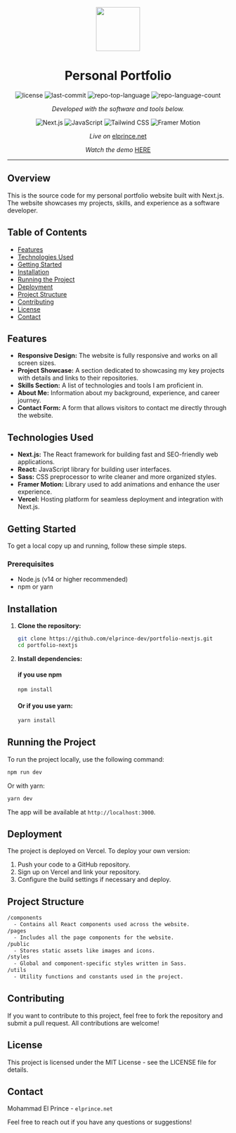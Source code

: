 <p align="center">
  <img src="https://cdn-icons-png.flaticon.com/512/6295/6295417.png" width="100" />
</p>
<p align="center">
    <h1 align="center">Personal Portfolio</h1>
</p>

<p align="center">
	<img src="https://img.shields.io/github/license/elprince-dev/portfolio-nextjs?style=flat&color=0080ff" alt="license">
	<img src="https://img.shields.io/github/last-commit/elprince-dev/portfolio-nextjs?style=flat&logo=git&logoColor=white&color=0080ff" alt="last-commit">
	<img src="https://img.shields.io/github/languages/top/elprince-dev/portfolio-nextjs?style=flat&color=0080ff" alt="repo-top-language">
	<img src="https://img.shields.io/github/languages/count/elprince-dev/portfolio-nextjs?style=flat&color=0080ff" alt="repo-language-count">
<p>
<p align="center">
		<em>Developed with the software and tools below.</em>
</p>
<p align="center">
    <img src="https://img.shields.io/badge/Next.js-000000.svg?style=flat&logo=Next.js&logoColor=white" alt="Next.js">
    <img src="https://img.shields.io/badge/JavaScript-F7DF1E.svg?style=flat&logo=JavaScript&logoColor=black" alt="JavaScript">
    <img src="https://img.shields.io/badge/Tailwind%20CSS-38B2AC.svg?style=flat&logo=Tailwind%20CSS&logoColor=white" alt="Tailwind CSS">
    <img src="https://img.shields.io/badge/Framer%20Motion-0055FF.svg?style=flat&logo=Framer&logoColor=white" alt="Framer Motion">
</p>


<p align="center">
	<em>Live on</em> <a href="https://elprince.net">elprince.net </a>
  
</p>
<p align="center"> <em>Watch the demo</em> <a href="https://youtu.be/rwjGWTiXEew">HERE</a></p>

<hr>

## Overview

This is the source code for my personal portfolio website built with Next.js. The website showcases my projects, skills, and experience as a software developer.

## Table of Contents

- [Features](#features)
- [Technologies Used](#technologies-used)
- [Getting Started](#getting-started)
- [Installation](#installation)
- [Running the Project](#running-the-project)
- [Deployment](#deployment)
- [Project Structure](#project-structure)
- [Contributing](#contributing)
- [License](#license)
- [Contact](#contact)

## Features

- **Responsive Design:** The website is fully responsive and works on all screen sizes.
- **Project Showcase:** A section dedicated to showcasing my key projects with details and links to their repositories.
- **Skills Section:** A list of technologies and tools I am proficient in.
- **About Me:** Information about my background, experience, and career journey.
- **Contact Form:** A form that allows visitors to contact me directly through the website.

## Technologies Used

- **Next.js:** The React framework for building fast and SEO-friendly web applications.
- **React:** JavaScript library for building user interfaces.
- **Sass:** CSS preprocessor to write cleaner and more organized styles.
- **Framer Motion:** Library used to add animations and enhance the user experience.
- **Vercel:** Hosting platform for seamless deployment and integration with Next.js.

## Getting Started

To get a local copy up and running, follow these simple steps.

### Prerequisites

- Node.js (v14 or higher recommended)
- npm or yarn

## Installation

1.  **Clone the repository:**

    ```bash
    git clone https://github.com/elprince-dev/portfolio-nextjs.git
    cd portfolio-nextjs
    ```

2.  **Install dependencies:**

    #### if you use npm

    ```bash
    npm install
    ```

    #### Or if you use yarn:

    ```bash
    yarn install
    ```

## Running the Project

To run the project locally, use the following command:

```bash
npm run dev
```

Or with yarn:

```bash
yarn dev
```

The app will be available at `http://localhost:3000`.

## Deployment

The project is deployed on Vercel. To deploy your own version:

1. Push your code to a GitHub repository.
2. Sign up on Vercel and link your repository.
3. Configure the build settings if necessary and deploy.

## Project Structure

```bash
/components
  - Contains all React components used across the website.
/pages
  - Includes all the page components for the website.
/public
  - Stores static assets like images and icons.
/styles
  - Global and component-specific styles written in Sass.
/utils
  - Utility functions and constants used in the project.
```

## Contributing

If you want to contribute to this project, feel free to fork the repository and submit a pull request. All contributions are welcome!

## License

This project is licensed under the MIT License - see the LICENSE file for details.

## Contact

Mohammad El Prince - `elprince.net`

Feel free to reach out if you have any questions or suggestions!
